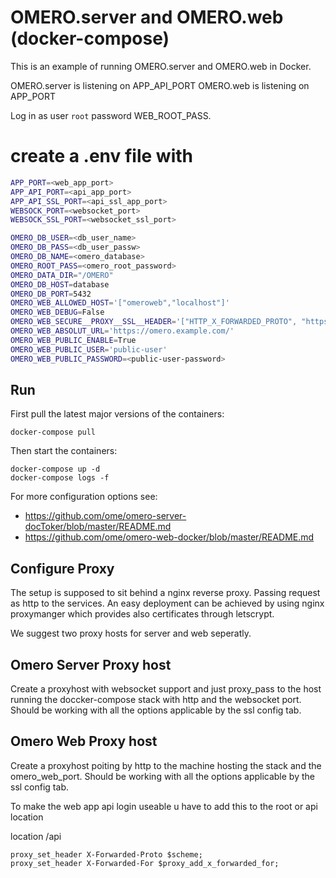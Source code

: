# OMERO.server and OMERO.web (docker-compose)

This is an example of running OMERO.server and OMERO.web in Docker.

OMERO.server is listening on APP_API_PORT
OMERO.web is listening on APP_PORT

Log in as user `root` password WEB_ROOT_PASS.

# create a .env file with
```bash
APP_PORT=<web_app_port>
APP_API_PORT=<api_app_port>
APP_API_SSL_PORT=<api_ssl_app_port>
WEBSOCK_PORT=<websocket_port>
WEBSOCK_SSL_PORT=<websocket_ssl_port>

OMERO_DB_USER=<db_user_name>
OMERO_DB_PASS=<db_user_passw>
OMERO_DB_NAME=<omero_database>
OMERO_ROOT_PASS=<omero_root_password>
OMERO_DATA_DIR="/OMERO"
OMERO_DB_HOST=database
OMERO_DB_PORT=5432
OMERO_WEB_ALLOWED_HOST='["omeroweb","localhost"]'
OMERO_WEB_DEBUG=False
OMERO_WEB_SECURE__PROXY__SSL__HEADER='["HTTP_X_FORWARDED_PROTO", "https"]'
OMERO_WEB_ABSOLUT_URL='https://omero.example.com/'
OMERO_WEB_PUBLIC_ENABLE=True
OMERO_WEB_PUBLIC_USER='public-user'
OMERO_WEB_PUBLIC_PASSWORD=<public-user-password>
```


## Run

First pull the latest major versions of the containers:

    docker-compose pull

Then start the containers:

    docker-compose up -d
    docker-compose logs -f

For more configuration options see:
- https://github.com/ome/omero-server-docToker/blob/master/README.md
- https://github.com/ome/omero-web-docker/blob/master/README.md

## Configure Proxy
The setup is supposed to sit behind a nginx reverse proxy.
Passing request as http to the services.
An easy deployment can be achieved by using nginx proxymanger which provides also certificates through letscrypt.

We suggest two proxy hosts for server and web seperatly.

## Omero Server Proxy host
Create a proxyhost with websocket support and just proxy_pass to the host running the doccker-compose stack with http and the websocket port.
Should be working with all the options applicable by the ssl config tab.

## Omero Web Proxy host
Create a proxyhost poiting by http to the machine hosting the stack and the omero_web_port.
Should be working with all the options applicable by the ssl config tab.

To make the web app api login useable u have to add this to the root or api location

location /api
```nginx
proxy_set_header X-Forwarded-Proto $scheme;
proxy_set_header X-Forwarded-For $proxy_add_x_forwarded_for;
```

